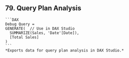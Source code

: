 ## 79. **Query Plan Analysis**  
    ```DAX
    Debug Query = 
    GENERATE(  // Use in DAX Studio
      SUMMARIZE(Sales, 'Date'[Date]),
      [Total Sales]
    )
    ```
    *Exports data for query plan analysis in DAX Studio.*
